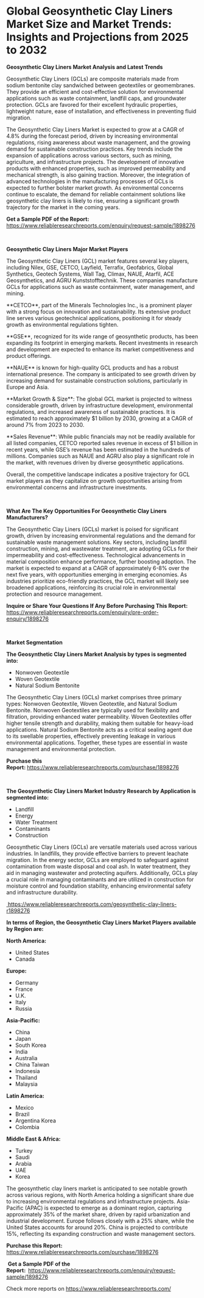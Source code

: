 <p><h1>Global Geosynthetic Clay Liners Market Size and Market Trends: Insights and Projections from 2025 to 2032</h1></p><p><strong>Geosynthetic Clay Liners Market Analysis and Latest Trends</strong></p>
<p><p>Geosynthetic Clay Liners (GCLs) are composite materials made from sodium bentonite clay sandwiched between geotextiles or geomembranes. They provide an efficient and cost-effective solution for environmental applications such as waste containment, landfill caps, and groundwater protection. GCLs are favored for their excellent hydraulic properties, lightweight nature, ease of installation, and effectiveness in preventing fluid migration.</p><p>The Geosynthetic Clay Liners Market is expected to grow at a CAGR of 4.8% during the forecast period, driven by increasing environmental regulations, rising awareness about waste management, and the growing demand for sustainable construction practices. Key trends include the expansion of applications across various sectors, such as mining, agriculture, and infrastructure projects. The development of innovative products with enhanced properties, such as improved permeability and mechanical strength, is also gaining traction. Moreover, the integration of advanced technologies in the manufacturing processes of GCLs is expected to further bolster market growth. As environmental concerns continue to escalate, the demand for reliable containment solutions like geosynthetic clay liners is likely to rise, ensuring a significant growth trajectory for the market in the coming years.</p></p>
<p><strong>Get a Sample PDF of the Report:&nbsp;</strong> <a href="https://www.reliableresearchreports.com/enquiry/request-sample/1898276?utm_campaign=2652&utm_medium=2&utm_source=Github&utm_content=ia&utm_term=31032025&utm_id=geosynthetic-clay-liners">https://www.reliableresearchreports.com/enquiry/request-sample/1898276</a></p>
<p>&nbsp;</p>
<p><strong>Geosynthetic Clay Liners Major Market Players</strong></p>
<p><p>The Geosynthetic Clay Liners (GCL) market features several key players, including Nilex, GSE, CETCO, Layfield, Terrafix, Geofabrics, Global Synthetics, Geotech Systems, Wall Tag, Climax, NAUE, Atarfil, ACE Geosynthetics, and AGRU Kunststofftechnik. These companies manufacture GCLs for applications such as waste containment, water management, and mining.</p><p>**CETCO**, part of the Minerals Technologies Inc., is a prominent player with a strong focus on innovation and sustainability. Its extensive product line serves various geotechnical applications, positioning it for steady growth as environmental regulations tighten.</p><p>**GSE**, recognized for its wide range of geosynthetic products, has been expanding its footprint in emerging markets. Recent investments in research and development are expected to enhance its market competitiveness and product offerings.</p><p>**NAUE** is known for high-quality GCL products and has a robust international presence. The company is anticipated to see growth driven by increasing demand for sustainable construction solutions, particularly in Europe and Asia.</p><p>**Market Growth & Size**: The global GCL market is projected to witness considerable growth, driven by infrastructure development, environmental regulations, and increased awareness of sustainable practices. It is estimated to reach approximately $1 billion by 2030, growing at a CAGR of around 7% from 2023 to 2030.</p><p>**Sales Revenue**: While public financials may not be readily available for all listed companies, CETCO reported sales revenue in excess of $1 billion in recent years, while GSE’s revenue has been estimated in the hundreds of millions. Companies such as NAUE and AGRU also play a significant role in the market, with revenues driven by diverse geosynthetic applications.</p><p>Overall, the competitive landscape indicates a positive trajectory for GCL market players as they capitalize on growth opportunities arising from environmental concerns and infrastructure investments.</p></p>
<p>&nbsp;</p>
<p><strong>What Are The Key Opportunities For Geosynthetic Clay Liners Manufacturers?</strong></p>
<p><p>The Geosynthetic Clay Liners (GCLs) market is poised for significant growth, driven by increasing environmental regulations and the demand for sustainable waste management solutions. Key sectors, including landfill construction, mining, and wastewater treatment, are adopting GCLs for their impermeability and cost-effectiveness. Technological advancements in material composition enhance performance, further boosting adoption. The market is expected to expand at a CAGR of approximately 6-8% over the next five years, with opportunities emerging in emerging economies. As industries prioritize eco-friendly practices, the GCL market will likely see broadened applications, reinforcing its crucial role in environmental protection and resource management.</p></p>
<p><strong>Inquire or Share Your Questions If Any Before Purchasing This Report:</strong> <a href="https://www.reliableresearchreports.com/enquiry/pre-order-enquiry/1898276?utm_campaign=2652&utm_medium=2&utm_source=Github&utm_content=ia&utm_term=31032025&utm_id=geosynthetic-clay-liners">https://www.reliableresearchreports.com/enquiry/pre-order-enquiry/1898276</a></p>
<p>&nbsp;</p>
<p><strong>Market Segmentation</strong></p>
<p><strong>The Geosynthetic Clay Liners Market Analysis by types is segmented into:</strong></p>
<p><ul><li>Nonwoven Geotextile</li><li>Woven Geotextile</li><li>Natural Sodium Bentonite</li></ul></p>
<p><p>The Geosynthetic Clay Liners (GCLs) market comprises three primary types: Nonwoven Geotextile, Woven Geotextile, and Natural Sodium Bentonite. Nonwoven Geotextiles are typically used for flexibility and filtration, providing enhanced water permeability. Woven Geotextiles offer higher tensile strength and durability, making them suitable for heavy-load applications. Natural Sodium Bentonite acts as a critical sealing agent due to its swellable properties, effectively preventing leakage in various environmental applications. Together, these types are essential in waste management and environmental protection.</p></p>
<p><strong>Purchase this Report:&nbsp;</strong><a href="https://www.reliableresearchreports.com/purchase/1898276?utm_campaign=2652&utm_medium=2&utm_source=Github&utm_content=ia&utm_term=31032025&utm_id=geosynthetic-clay-liners">https://www.reliableresearchreports.com/purchase/1898276</a></p>
<p>&nbsp;</p>
<p><strong>The Geosynthetic Clay Liners Market Industry Research by Application is segmented into:</strong></p>
<p><ul><li>Landfill</li><li>Energy</li><li>Water Treatment</li><li>Contaminants</li><li>Construction</li></ul></p>
<p><p>Geosynthetic Clay Liners (GCLs) are versatile materials used across various industries. In landfills, they provide effective barriers to prevent leachate migration. In the energy sector, GCLs are employed to safeguard against contamination from waste disposal and coal ash. In water treatment, they aid in managing wastewater and protecting aquifers. Additionally, GCLs play a crucial role in managing contaminants and are utilized in construction for moisture control and foundation stability, enhancing environmental safety and infrastructure durability.</p></p>
<p><a href="https://www.reliableresearchreports.com/geosynthetic-clay-liners-r1898276?utm_campaign=2652&utm_medium=2&utm_source=Github&utm_content=ia&utm_term=31032025&utm_id=geosynthetic-clay-liners">&nbsp;https://www.reliableresearchreports.com/geosynthetic-clay-liners-r1898276</a></p>
<p><strong>In terms of Region, the Geosynthetic Clay Liners Market Players available by Region are:</strong></p>
<p>
    <p> <strong> North America: </strong>
        <ul>
            <li>United States</li>
            <li>Canada</li>
        </ul>
        </p> 
    <p> <strong> Europe: </strong>
        <ul>
            <li>Germany</li>
            <li>France</li>
            <li>U.K.</li>
            <li>Italy</li>
            <li>Russia</li>
        </ul>
        </p> 
    <p> <strong> Asia-Pacific: </strong>
        <ul>
            <li>China</li>
            <li>Japan</li>
            <li>South Korea</li>
            <li>India</li>
            <li>Australia</li>
            <li>China Taiwan</li>
            <li>Indonesia</li>
            <li>Thailand</li>
            <li>Malaysia</li>
        </ul>
        </p> 
    <p> <strong> Latin America: </strong>
        <ul>
            <li>Mexico</li>
            <li>Brazil</li>
            <li>Argentina Korea</li>
            <li>Colombia</li>
        </ul>
        </p> 
    <p> <strong> Middle East & Africa: </strong>
        <ul>
            <li>Turkey</li>
            <li>Saudi</li>
            <li>Arabia</li>
            <li>UAE</li>
            <li>Korea</li>
        </ul>
    </p>
    </p>
<p><p>The geosynthetic clay liners market is anticipated to see notable growth across various regions, with North America holding a significant share due to increasing environmental regulations and infrastructure projects. Asia-Pacific (APAC) is expected to emerge as a dominant region, capturing approximately 35% of the market share, driven by rapid urbanization and industrial development. Europe follows closely with a 25% share, while the United States accounts for around 20%. China is projected to contribute 15%, reflecting its expanding construction and waste management sectors.</p></p>
<p><strong>Purchase this Report: </strong><a href="https://www.reliableresearchreports.com/purchase/1898276?utm_campaign=2652&utm_medium=2&utm_source=Github&utm_content=ia&utm_term=31032025&utm_id=geosynthetic-clay-liners">https://www.reliableresearchreports.com/purchase/1898276</a></p>
<p>&nbsp;<strong>Get a Sample PDF of the Report:&nbsp;&nbsp;</strong><a href="https://www.reliableresearchreports.com/enquiry/request-sample/1898276?utm_campaign=2652&utm_medium=2&utm_source=Github&utm_content=ia&utm_term=31032025&utm_id=geosynthetic-clay-liners">https://www.reliableresearchreports.com/enquiry/request-sample/1898276</a></p>
<p><strong></strong></p>
<p>Check more reports on <a href="https://www.reliableresearchreports.com/?utm_campaign=2652&utm_medium=2&utm_source=Github&utm_content=ia&utm_term=31032025&utm_id=geosynthetic-clay-liners">https://www.reliableresearchreports.com/</a></p>